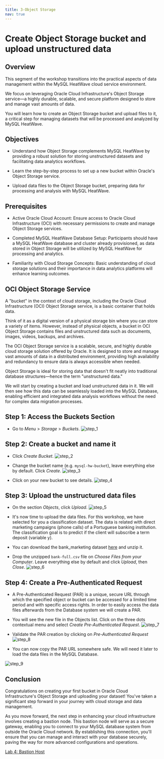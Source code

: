 ```yaml
---
title: 3-Object Storage
nav: true
---
```


# Create Object Storage bucket and upload unstructured data

## Overview 

This segment of the workshop transitions into the practical aspects of data management within the MySQL HeatWave cloud service environment. 

We focus on leveraging Oracle Cloud Infrastructure's Object Storage service—a highly durable, scalable, and secure platform designed to store and manage vast amounts of data. 

You will learn how to create an Object Storage bucket and upload files to it, a critical step for managing datasets that will be processed and analyzed by MySQL HeatWave.

## Objectives

- Understand how Object Storage complements MySQL HeatWave by providing a robust solution for storing unstructured datasets and facilitating data analytics workflows.

- Learn the step-by-step process to set up a new bucket within Oracle's Object Storage service.

- Upload data files to the Object Storage bucket, preparing data for processing and analysis with MySQL HeatWave.

## Prerequisites
- Active Oracle Cloud Account: Ensure access to Oracle Cloud Infrastructure (OCI) with necessary permissions to create and manage Object Storage services.

- Completed MySQL HeatWave Database Setup: Participants should have a MySQL HeatWave database and cluster already provisioned, as data stored in Object Storage will be utilized by MySQL HeatWave for processing and analytics.

- Familiarity with Cloud Storage Concepts: Basic understanding of cloud storage solutions and their importance in data analytics platforms will enhance learning outcomes.

## OCI Object Storage Service

A "bucket" in the context of cloud storage, including the Oracle Cloud Infrastructure (OCI) Object Storage service, is a basic container that holds data. 

Think of it as a digital version of a physical storage bin where you can store a variety of items. However, instead of physical objects, a bucket in OCI Object Storage contains files and unstructured data such as documents, images, videos, backups, and archives.

The OCI Object Storage service is a scalable, secure, and highly durable cloud storage solution offered by Oracle. It is designed to store and manage vast amounts of data in a distributed environment, providing high availability and redundancy to ensure data is always accessible when needed. 

Object Storage is ideal for storing data that doesn't fit neatly into traditional database structures—hence the term "unstructured data."

We will start by creating a bucket and load unstructured data in it. We will then see how this data can be seamlessly loaded into the MySQL Database, enabling efficient and integrated data analysis workflows without the need for complex data migration processes.

## Step 1: Access the Buckets Section

- Go to *Menu* > *Storage* > *Buckets*.
![step_1](images/os_step_1.png)

## Step 2: Create a bucket and name it

- Click *Create Bucket*.
![step_2](images/os_step_2.png)

- Change the bucket name (e.g. `mysql-hw-bucket`), leave everything else by default. Click *Create*.
![step_3](images/os_step_3.png)

- Click on your new bucket to see details.
![step_4](images/os_step_4.png)

## Step 3: Upload the unstructured data files 

- On the section *Objects*, click *Upload*.
![step_5](images/os_step_5.png)

- It's now time to upload the data files. For this workshop, we have selected for you a classification dataset. The data is related with direct marketing campaigns (phone calls) of a Portuguese banking institution. The classification goal is to predict if the client will subscribe a term deposit (variable y).

-  You can download the bank_marketing dataset [here](https://archive.ics.uci.edu/ml/machine-learning-databases/00222/bank.zip) and unzip it.

- Drop the unzipped `bank-full.csv` file on *Choose Files from your Computer*. Leave everything else by default and click *Upload*, then *Close*.
![step_6](images/os_step_6.png)

## Step 4: Create a Pre-Authenticated Request 

- A Pre-Authenticated Request (PAR) is a unique, secure URL through which the specified object or bucket can be accessed for a limited time period and with specific access rights. In order to easily access the data files afterwards from the Database system we will create a PAR.

-  You will see the new file in the Objects list. Click on the three dots contextual menu and select *Create Pre-Authenticated Request*.
![step_7](images/create_par.png)

- Validate the PAR creation by clicking on *Pre-Authenticated Request* 
![step_8](images/validate_par_creation.png)

* You can now copy the PAR URL somewhere safe. We will need it later to load the data files in the MySQL Database.

![step_9](images/copy_par_url.png)


## Conclusion 

Congratulations on creating your first bucket in Oracle Cloud Infrastructure's Object Storage and uploading your dataset! You've taken a significant step forward in your journey with cloud storage and data management. 

As you move forward, the next step in enhancing your cloud infrastructure involves creating a bastion node. This bastion node will serve as a secure gateway, enabling you to connect to your MySQL database system from outside the Oracle Cloud network. By establishing this connection, you'll ensure that you can manage and interact with your database securely, paving the way for more advanced configurations and operations.

[Lab 4: Bastion Host](4-bastion.md)
